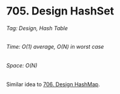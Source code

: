 # 705. Design HashSet

###### Tag: Design, Hash Table

###### Time: O(1) average, O(N) in worst case
###### Space: O(N)

Similar idea to [706. Design HashMap](https://github.com/zilinli0130/Leetcode_Algorithm/tree/main/Linked%20List/706.%20Design%20HashMap).